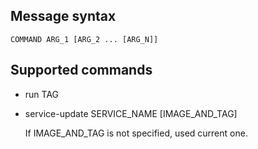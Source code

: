 ## Message syntax

    COMMAND ARG_1 [ARG_2 ... [ARG_N]]

## Supported commands

- run TAG
- service-update SERVICE_NAME [IMAGE_AND_TAG]

    If IMAGE_AND_TAG is not specified, used current one.
